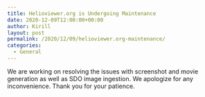 ```yaml
---
title: Helioviewer.org is Undergoing Maintenance
date: 2020-12-09T12:00:00+00:00
author: Kirill
layout: post
permalink: /2020/12/09/helioviewer.org-maintenance/
categories:
  - General
---
```

We are working on resolving the issues with screenshot and movie generation as well as SDO image ingestion.
We apologize for any inconvenience.
Thank you for your patience.
